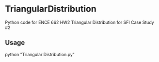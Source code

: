 # TriangularDistribution
Python code for ENCE 662 HW2 Triangular Distribution for SFI Case Study #2

## Usage

python "Triangular Distribution.py"
